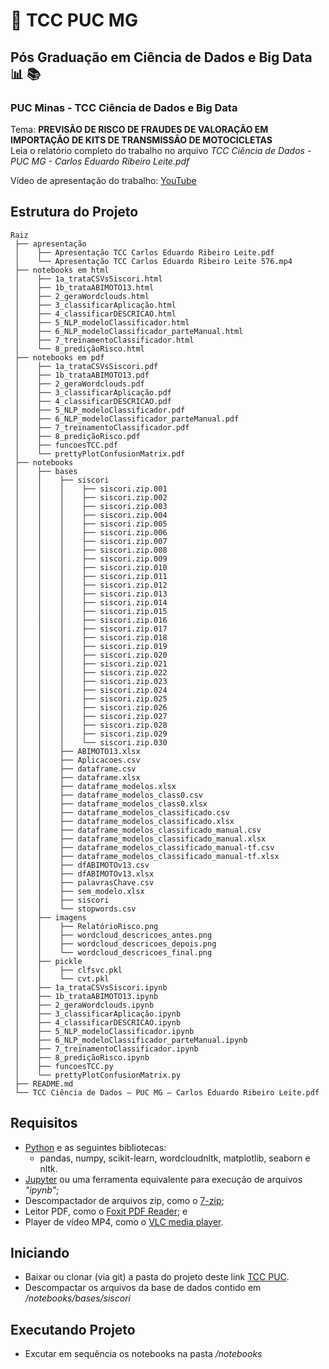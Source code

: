 # :school: TCC PUC MG
## Pós Graduação em Ciência de Dados e Big Data :bar_chart: :books:
### PUC Minas - TCC Ciência de Dados e Big Data<br>

Tema: **PREVISÃO DE RISCO DE FRAUDES DE VALORAÇÃO EM IMPORTAÇÃO DE KITS DE TRANSMISSÃO DE MOTOCICLETAS**<br>
Leia o relatório completo do trabalho no arquivo _TCC Ciência de Dados - PUC MG - Carlos Eduardo Ribeiro Leite.pdf_

Vídeo de apresentação do trabalho: [YouTube](https://youtu.be/-BIbnZE2UVI)

## Estrutura do Projeto
```
Raiz
 ├── apresentação
 │    ├── Apresentação TCC Carlos Eduardo Ribeiro Leite.pdf
 │    └── Apresentação TCC Carlos Eduardo Ribeiro Leite 576.mp4
 ├── notebooks em html
 │    ├── 1a_trataCSVsSiscori.html
 │    ├── 1b_trataABIMOTO13.html
 │    ├── 2_geraWordclouds.html
 │    ├── 3_classificarAplicação.html
 │    ├── 4_classificarDESCRICAO.html
 │    ├── 5_NLP_modeloClassificador.html
 │    ├── 6_NLP_modeloClassificador_parteManual.html
 │    ├── 7_treinamentoClassificador.html
 │    └── 8_prediçãoRisco.html
 ├── notebooks em pdf
 │    ├── 1a_trataCSVsSiscori.pdf
 │    ├── 1b_trataABIMOTO13.pdf
 │    ├── 2_geraWordclouds.pdf
 │    ├── 3_classificarAplicação.pdf
 │    ├── 4_classificarDESCRICAO.pdf
 │    ├── 5_NLP_modeloClassificador.pdf
 │    ├── 6_NLP_modeloClassificador_parteManual.pdf
 │    ├── 7_treinamentoClassificador.pdf
 │    ├── 8_prediçãoRisco.pdf
 │    ├── funcoesTCC.pdf
 │    └── prettyPlotConfusionMatrix.pdf
 ├── notebooks
 │    ├── bases
 │    │    ├── siscori
 │    │    │    ├── siscori.zip.001
 │    │    │    ├── siscori.zip.002
 │    │    │    ├── siscori.zip.003
 │    │    │    ├── siscori.zip.004
 │    │    │    ├── siscori.zip.005
 │    │    │    ├── siscori.zip.006
 │    │    │    ├── siscori.zip.007
 │    │    │    ├── siscori.zip.008
 │    │    │    ├── siscori.zip.009
 │    │    │    ├── siscori.zip.010
 │    │    │    ├── siscori.zip.011
 │    │    │    ├── siscori.zip.012
 │    │    │    ├── siscori.zip.013
 │    │    │    ├── siscori.zip.014
 │    │    │    ├── siscori.zip.015
 │    │    │    ├── siscori.zip.016
 │    │    │    ├── siscori.zip.017
 │    │    │    ├── siscori.zip.018
 │    │    │    ├── siscori.zip.019
 │    │    │    ├── siscori.zip.020
 │    │    │    ├── siscori.zip.021
 │    │    │    ├── siscori.zip.022
 │    │    │    ├── siscori.zip.023
 │    │    │    ├── siscori.zip.024
 │    │    │    ├── siscori.zip.025
 │    │    │    ├── siscori.zip.026
 │    │    │    ├── siscori.zip.027
 │    │    │    ├── siscori.zip.028
 │    │    │    ├── siscori.zip.029
 │    │    │    └── siscori.zip.030
 │    │    ├── ABIMOTO13.xlsx
 │    │    ├── Aplicacoes.csv
 │    │    ├── dataframe.csv
 │    │    ├── dataframe.xlsx
 │    │    ├── dataframe_modelos.xlsx
 │    │    ├── dataframe_modelos_class0.csv
 │    │    ├── dataframe_modelos_class0.xlsx
 │    │    ├── dataframe_modelos_classificado.csv
 │    │    ├── dataframe_modelos_classificado.xlsx
 │    │    ├── dataframe_modelos_classificado_manual.csv
 │    │    ├── dataframe_modelos_classificado_manual.xlsx
 │    │    ├── dataframe_modelos_classificado_manual-tf.csv
 │    │    ├── dataframe_modelos_classificado_manual-tf.xlsx
 │    │    ├── dfABIMOTOv13.csv
 │    │    ├── dfABIMOTOv13.xlsx
 │    │    ├── palavrasChave.csv
 │    │    ├── sem_modelo.xlsx
 │    │    ├── siscori
 │    │    └── stopwords.csv
 │    ├── imagens
 │    │    ├── RelatórioRisco.png
 │    │    ├── wordcloud_descricoes_antes.png
 │    │    ├── wordcloud_descricoes_depois.png
 │    │    └── wordcloud_descricoes_final.png
 │    ├── pickle
 │    │    ├── clfsvc.pkl
 │    │    └── cvt.pkl
 │    ├── 1a_trataCSVsSiscori.ipynb
 │    ├── 1b_trataABIMOTO13.ipynb
 │    ├── 2_geraWordclouds.ipynb
 │    ├── 3_classificarAplicação.ipynb
 │    ├── 4_classificarDESCRICAO.ipynb
 │    ├── 5_NLP_modeloClassificador.ipynb
 │    ├── 6_NLP_modeloClassificador_parteManual.ipynb
 │    ├── 7_treinamentoClassificador.ipynb
 │    ├── 8_prediçãoRisco.ipynb
 │    ├── funcoesTCC.py
 │    └── prettyPlotConfusionMatrix.py
 ├── README.md
 └── TCC Ciência de Dados – PUC MG – Carlos Eduardo Ribeiro Leite.pdf
```

## Requisitos
 * [Python](https://www.python.org/) e as seguintes bibliotecas:
    - pandas, numpy, scikit-learn, wordcloudnltk, matplotlib, seaborn e nltk.
 * [Jupyter](https://jupyter.org/) ou uma ferramenta equivalente para execução de arquivos _"ipynb"_;
 * Descompactador de arquivos zip, como o [7-zip](https://www.7-zip.org/);
 * Leitor PDF, como o [Foxit PDF Reader](https://www.foxit.com/pdf-reader/); e
 * Player de vídeo MP4, como o [VLC media player](https://www.videolan.org/).

## Iniciando
 * Baixar ou clonar (via git) a pasta do projeto deste link [TCC PUC](https://github.com/kaduleite/TCC_PUC_MG_2021).
 * Descompactar os arquivos da base de dados contido em _/notebooks/bases/siscori_

## Executando Projeto
 * Excutar em sequência os notebooks na pasta _/notebooks_



